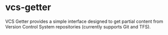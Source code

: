 # vcs-getter
VCS Getter provides a simple interface designed to get partial content from Version Control System repositories (currently supports Git and TFS).
